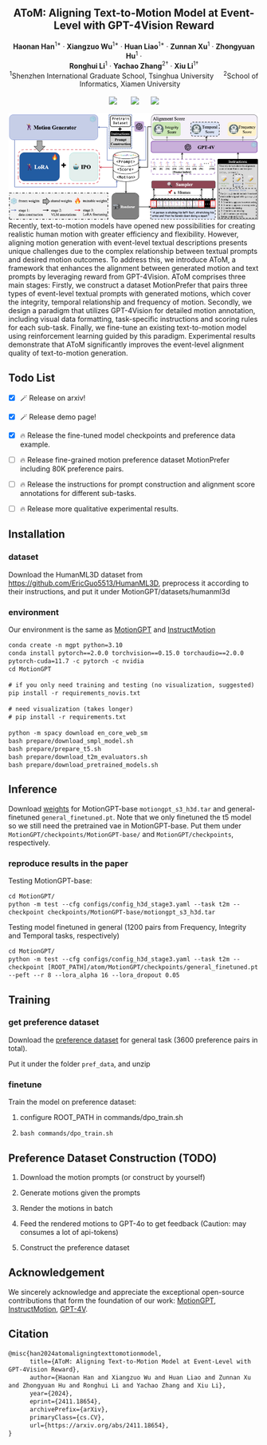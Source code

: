 <p align="center">

  <h2 align="center">AToM: Aligning Text-to-Motion Model at Event-Level with GPT-4Vision Reward </h2>
  <p align="center">
    <strong>Haonan Han</strong></a><sup>1*</sup>
    · 
    <strong>Xiangzuo Wu</strong></a><sup>1*</sup>
    · 
    <strong>Huan Liao</strong></a><sup>1*</sup>
    ·
    <strong>Zunnan Xu</strong></a><sup>1</sup>
    ·
    <strong>Zhongyuan Hu</strong></a><sup>1</sup>
    ·
    <br>
    <strong>Ronghui Li</strong></a><sup>1</sup>
    ·
    <strong>Yachao Zhang</strong></a><sup>2†</sup>
    ·
    <strong>Xiu Li</strong></a><sup>1†</sup>
    <br>
    <sup>1</sup>Shenzhen International Graduate School, Tsinghua University  &nbsp;&nbsp;&nbsp; <sup>2</sup>School of Informatics, Xiamen University &nbsp;&nbsp;&nbsp;
    <br>
    </br>
        <a href="https://arxiv.org/pdf/2411.18654"><img src="https://img.shields.io/badge/ArXiv-2411.18654-brightgreen"></a> &nbsp; &nbsp;  &nbsp;
<a href="https://atom-motion.github.io/"><img src="https://img.shields.io/badge/Demo-AToM-purple"></a>&nbsp; &nbsp;  &nbsp;
<a href=""><img src="https://img.shields.io/badge/Dataset-MotionPrefer-blue"></a>
    </br> 

![Example Image](assets/pipeline.png)
    </br>
   Recently, text-to-motion models have opened new possibilities for creating realistic human motion with greater efficiency and flexibility. However, aligning motion generation with event-level textual descriptions presents unique challenges due to the complex relationship between textual prompts and desired motion outcomes. To address this, we introduce AToM, a framework that enhances the alignment between generated motion and text prompts by leveraging reward from GPT-4Vision. AToM comprises three main stages: Firstly, we construct a dataset MotionPrefer that pairs three types of event-level textual prompts with generated motions, which cover the integrity, temporal relationship and frequency of motion. Secondly, we design a paradigm that utilizes GPT-4Vision for detailed motion annotation, including visual data formatting, task-specific instructions and scoring rules for each sub-task. Finally, we fine-tune an existing text-to-motion model using reinforcement learning guided by this paradigm. Experimental results demonstrate that AToM significantly improves the event-level alignment quality of text-to-motion generation.
  </p>
    </p>
<!-- <div align="center"> -->

## Todo List
- [x] 🪄 Release on arxiv!
- [x] 🪄 Release demo page!
- [x] 🔥 Release the fine-tuned model checkpoints and preference data example.
- [ ] 🔥 Release fine-grained motion preference dataset MotionPrefer including 80K preference pairs.
- [ ] 🔥 Release the instructions for prompt construction and alignment score annotations for different sub-tasks.
- [ ] 🔥 Release more qualitative experimental results.


## Installation

### dataset
Download the HumanML3D dataset from https://github.com/EricGuo5513/HumanML3D, preprocess it according to their instructions, and put it under MotionGPT/datasets/humanml3d

### environment

Our environment is the same as [MotionGPT](https://github.com/OpenMotionLab/MotionGPT) and [InstructMotion](https://github.com/THU-LYJ-Lab/InstructMotion)

```
conda create -n mgpt python=3.10
conda install pytorch==2.0.0 torchvision==0.15.0 torchaudio==2.0.0 pytorch-cuda=11.7 -c pytorch -c nvidia
cd MotionGPT

# if you only need training and testing (no visualization, suggested)
pip install -r requirements_novis.txt

# need visualization (takes longer)
# pip install -r requirements.txt

python -m spacy download en_core_web_sm
bash prepare/download_smpl_model.sh
bash prepare/prepare_t5.sh
bash prepare/download_t2m_evaluators.sh
bash prepare/download_pretrained_models.sh
```


## Inference

Download [weights](https://drive.google.com/drive/folders/1boqS-DyVC-Zsk7iM194YuKinKq8XSH3R?usp=sharing) for MotionGPT-base `motiongpt_s3_h3d.tar` and general-finetuned `general_finetuned.pt`. Note that we only finetuned the t5 model so we still need the pretrained vae in MotionGPT-base. Put them under `MotionGPT/checkpoints/MotionGPT-base/` and `MotionGPT/checkpoints`, respectively.

### reproduce results in the paper

Testing MotionGPT-base: 

```
cd MotionGPT/
python -m test --cfg configs/config_h3d_stage3.yaml --task t2m --checkpoint checkpoints/MotionGPT-base/motiongpt_s3_h3d.tar
```

Testing model finetuned in general (1200 pairs from Frequency, Integrity and Temporal tasks, respectively)

```
cd MotionGPT/
python -m test --cfg configs/config_h3d_stage3.yaml --task t2m --checkpoint [ROOT_PATH]/atom/MotionGPT/checkpoints/general_finetuned.pt --peft --r 8 --lora_alpha 16 --lora_dropout 0.05
```

## Training

### get preference dataset
Download the [preference dataset](https://drive.google.com/file/d/1wV0HtEde7nNHKi0LMhmjhfKjeawWt5wC/view?usp=drive_link) for general task (3600 preference pairs in total).

Put it under the folder `pref_data`, and unzip

### finetune

Train the model on preference dataset:

1. configure ROOT_PATH in commands/dpo_train.sh

2. ```bash commands/dpo_train.sh```


## Preference Dataset Construction (TODO)

1. Download the motion prompts (or construct by yourself)

2. Generate motions given the prompts

3. Render the motions in batch

4. Feed the rendered motions to GPT-4o to get feedback (Caution: may consumes a lot of api-tokens)

5. Construct the preference dataset


## Acknowledgement
We sincerely acknowledge and appreciate the exceptional open-source contributions that form the foundation of our work: [MotionGPT](https://github.com/OpenMotionLab/MotionGPT), [InstructMotion](https://github.com/THU-LYJ-Lab/InstructMotion), [GPT-4V](https://arxiv.org/abs/2303.08774).
## Citation

```
@misc{han2024atomaligningtexttomotionmodel,
      title={AToM: Aligning Text-to-Motion Model at Event-Level with GPT-4Vision Reward}, 
      author={Haonan Han and Xiangzuo Wu and Huan Liao and Zunnan Xu and Zhongyuan Hu and Ronghui Li and Yachao Zhang and Xiu Li},
      year={2024},
      eprint={2411.18654},
      archivePrefix={arXiv},
      primaryClass={cs.CV},
      url={https://arxiv.org/abs/2411.18654}, 
}

```
